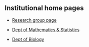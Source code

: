 ## Institutional home pages

* [Research group page](http://www.bielawski.info)

* [Dept of Mathematics & Statistics](https://www.dal.ca/faculty/science/math-stats/faculty-staff/our-faculty.html)

* [Dept of Biology](http://www.dal.ca/faculty/science/biology/faculty-staff/our-faculty/joe-bielawski.html)

<br>
